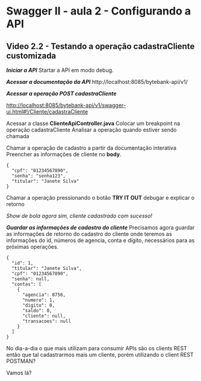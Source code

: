 # Swagger II - aula 2 - Configurando a API

## Video 2.2 - Testando a operação cadastraCliente customizada

***Iniciar a API***
Startar a API em modo debug.

***Acessar a documentação da API***
http://localhost:8085/bytebank-api/v1/

***Acessar a operação POST cadastraCliente***

[http://localhost:8085/bytebank-api/v1/swagger-ui.html#!/Cliente/cadastraCliente](http://localhost:8085/bytebank-api/v1/swagger-ui.html#!/Cliente/cadastraCliente)

Acessar a classe **ClienteApiController.java**
Colocar um breakpoint na operação cadastraCliente
Analisar a operação quando estiver sendo chamada

Chamar a operação de cadastro a partir da documentação interativa
Preencher as informações de cliente no **body**.

```
{
  "cpf": "01234567890",
  "senha": "senha123",
  "titular": "Janete Silva"
}
```

Chamar a operação pressionando o botão **TRY IT OUT**
debugar e explicar o retorno 

*Show de bola agora sim, cliente cadastrado com sucesso!*

***Guardar as informações de cadastro do cliente***
Precisamos agora guardar as informações de retorno do cadastro do cliente onde teremos as informações do id, números de agencia, conta e dígito, necessários para as próximas operações.

```
{
  "id": 1,
  "titular": "Janete Silva",
  "cpf": "01234567890",
  "senha": null,
  "contas": [
    {
      "agencia": 8756,
      "numero": 1,
      "digito": 0,
      "saldo": 0,
      "cliente": null,
      "transacoes": null
    }
  ]
}
```

No dia-a-dia o que mais utilizam para consumir APIs são os clients REST então que tal cadastrarmos mais um cliente, porém utilizando o client REST POSTMAN?

Vamos lá?
